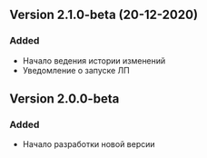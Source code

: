 
## Version 2.1.0-beta (20-12-2020)
### Added 
- Начало ведения истории изменений
- Уведомление о запуске ЛП

## Version 2.0.0-beta
### Added 
- Начало разработки новой версии